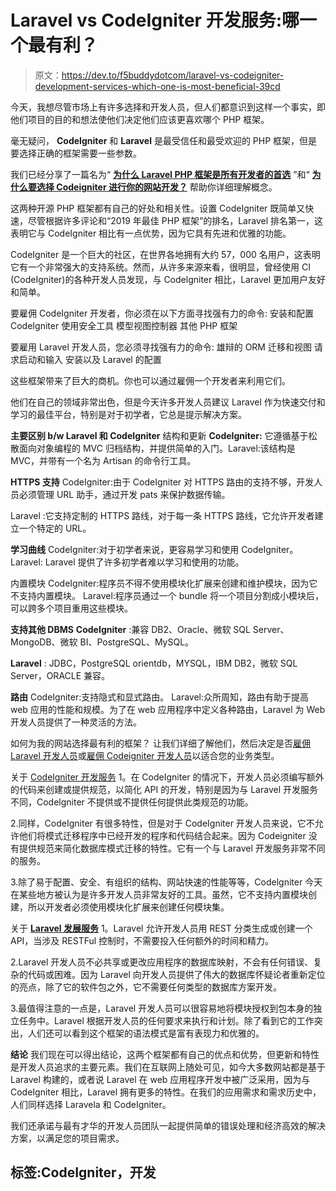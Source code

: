 # Laravel vs CodeIgniter 开发服务:哪一个最有利？

> 原文：<https://dev.to/f5buddydotcom/laravel-vs-codeigniter-development-services-which-one-is-most-beneficial-39cd>

今天，我想尽管市场上有许多选择和开发人员，但人们都意识到这样一个事实，即他们项目的目的和想法使他们决定他们应该更喜欢哪个 PHP 框架。

毫无疑问， **CodeIgniter** 和 **Laravel** 是最受信任和最受欢迎的 PHP 框架，但是要选择正确的框架需要一些参数。

我们已经分享了一篇名为“ [**为什么 Laravel PHP 框架是所有开发者的首选**](https://www.f5buddy.com/why-laravel-php-frameworks-is-the-first-choice-of-all-developers/) ”和“ **[为什么要选择 Codeigniter 进行你的网站开发？](https://www.f5buddy.com/why-should-you-select-codeigniter-for-your-website-development/)** 帮助你详细理解概念。

这两种开源 PHP 框架都有自己的好处和相关性。设置 CodeIgniter 既简单又快速，尽管根据许多评论和“2019 年最佳 PHP 框架”的排名，Laravel 排名第一，这表明它与 CodeIgniter 相比有一点优势，因为它具有先进和优雅的功能。

CodeIgniter 是一个巨大的社区，在世界各地拥有大约 57，000 名用户，这表明它有一个非常强大的支持系统。然而，从许多来源来看，很明显，曾经使用 CI (CodeIgniter)的各种开发人员发现，与 Codelgniter 相比，Laravel 更加用户友好和简单。

要雇佣 CodeIgniter 开发者，你必须在以下方面寻找强有力的命令:
安装和配置 CodeIgniter
使用安全工具
模型视图控制器
其他 PHP 框架

要雇用 Laravel 开发人员，您必须寻找强有力的命令:
雄辩的 ORM
迁移和视图
请求启动和输入
安装以及 Laravel 的配置

这些框架带来了巨大的商机。你也可以通过雇佣一个开发者来利用它们。

他们在自己的领域非常出色，但是今天许多开发人员建议 Laravel 作为快速交付和学习的最佳平台，特别是对于初学者，它总是提示解决方案。

**主要区别 b/w Laravel 和 CodeIgniter**
结构和更新
**CodeIgniter:** 它遵循基于松散面向对象编程的 MVC 归档结构，并提供简单的入门。Laravel:该结构是 MVC，并带有一个名为 Artisan 的命令行工具。

**HTTPS 支持**
CodeIgniter:由于 CodeIgniter 对 HTTPS 路由的支持不够，开发人员必须管理 URL 助手，通过开发 pats 来保护数据传输。

Laravel :它支持定制的 HTTPS 路线，对于每一条 HTTPS 路线，它允许开发者建立一个特定的 URL。

**学习曲线**
CodeIgniter:对于初学者来说，更容易学习和使用 CodeIgniter。
Laravel: Laravel 提供了许多初学者难以学习和使用的功能。

内置模块
CodeIgniter:程序员不得不使用模块化扩展来创建和维护模块，因为它不支持内置模块。
Laravel:程序员通过一个 bundle 将一个项目分割成小模块后，可以跨多个项目重用这些模块。

**支持其他 DBMS**
**CodeIgniter** :兼容 DB2、Oracle、微软 SQL Server、MongoDB、微软 BI、PostgreSQL、MySQL。

**Laravel** : JDBC，PostgreSQL orientdb，MYSQL，IBM DB2，微软 SQL Server，ORACLE 兼容。

**路由**
CodeIgniter:支持隐式和显式路由。
Laravel:众所周知，路由有助于提高 web 应用的性能和规模。为了在 web 应用程序中定义各种路由，Laravel 为 Web 开发人员提供了一种灵活的方法。

如何为我的网站选择最有利的框架？
让我们详细了解他们，然后决定是否[雇佣 Laravel 开发人员](https://www.f5buddy.com/hire-dedicated-developer/laravel-developer/)或[雇佣 Codeigniter 开发人员](https://www.f5buddy.com/hire-dedicated-developer/codeigniter-developer/)以适合您的业务类型。

关于 [Codelgniter 开发服务](https://www.f5buddy.com/services/web-application-development/codeigniter-development/)
1。在 CodeIgniter 的情况下，开发人员必须编写额外的代码来创建或提供规范，以简化 API 的开发，特别是因为与 Laravel 开发服务不同，Codelgniter 不提供或不提供任何提供此类规范的功能。

2.同样，CodeIgniter 有很多特性，但是对于 CodeIgniter 开发人员来说，它不允许他们将模式迁移程序中已经开发的程序和代码结合起来。因为 Codeigniter 没有提供规范来简化数据库模式迁移的特性。它有一个与 Laravel 开发服务非常不同的服务。

3.除了易于配置、安全、有组织的结构、网站快速的性能等等，Codelgniter 今天在某些地方被认为是许多开发人员非常友好的工具。虽然，它不支持内置模块创建，所以开发者必须使用模块化扩展来创建任何模块集。

关于 **[Laravel 发展服务](https://www.f5buddy.com/services/web-application-development/laravel-development/)**
1。Laravel 允许开发人员用 REST 分类生成或创建一个 API，当涉及 RESTFul 控制时，不需要投入任何额外的时间和精力。

2.Laravel 开发人员不必共享或更改应用程序的数据库映射，不会有任何错误、复杂的代码或困难。因为 Laravel 向开发人员提供了伟大的数据库怀疑论者重新定位的亮点，除了它的软件包之外，它不需要任何类型的数据库方案开发。

3.最值得注意的一点是，Laravel 开发人员可以很容易地将模块授权到包本身的独立任务中。Laravel 根据开发人员的任何要求来执行和计划。除了看到它的工作突出，人们还可以看到这个框架的语法模式是富有表现力和优雅的。

**结论**
我们现在可以得出结论，这两个框架都有自己的优点和优势，但更新和特性是开发人员追求的主要元素。我们在互联网上随处可见，如今大多数网站都是基于 Laravel 构建的，或者说 Laravel 在 web 应用程序开发中被广泛采用，因为与 CodeIgniter 相比，Laravel 拥有更多的特性。在我们的应用需求和需求历史中，人们同样选择 Laravela 和 CodeIgniter。

我们还承诺与最有才华的开发人员团队一起提供简单的错误处理和经济高效的解决方案，以满足您的项目需求。

## 标签:CodeIgniter，开发